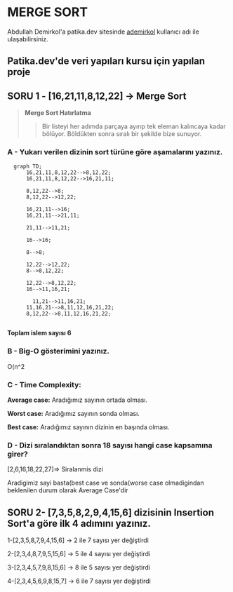 # MERGE SORT

Abdullah Demirkol'a patika.dev sitesinde [ademirkol](https://app.patika.dev/ademirkol) kullanıcı adı ile ulaşabilirsiniz.

## Patika.dev'de veri yapıları kursu için yapılan proje


## **SORU 1 -** [16,21,11,8,12,22] -> Merge Sort

> **Merge Sort Hatırlatma** 
> >Bir listeyi her adımda parçaya ayırıp tek eleman kalıncaya kadar bölüyor. Böldükten sonra sıralı bir şekilde bize sunuyor.

### A - Yukarı verilen dizinin sort türüne göre aşamalarını yazınız.

```mermaid
  graph TD;
      16,21,11,8,12,22-->8,12,22;
      16,21,11,8,12,22-->16,21,11;

      8,12,22-->8;
      8,12,22-->12,22;

      16,21,11-->16;
      16,21,11-->21,11;

      21,11-->11,21;

      16-->16;

      8-->8;

      12,22-->12,22;
      8-->8,12,22;

      12,22-->8,12,22;
      16-->11,16,21;

        11,21-->11,16,21;
      11,16,21-->8,11,12,16,21,22;
      8,12,22-->8,11,12,16,21,22;
    
```

**Toplam islem sayısı 6**

### B - Big-O gösterimini yazınız.

O(n^2

### C - Time Complexity:

**Average case:** Aradığımız sayının ortada olması.

**Worst case:** Aradığımız sayının sonda olması.

**Best case:** Aradığımız sayının dizinin en başında olması.


### D - Dizi sıralandıktan sonra 18 sayısı hangi case kapsamına girer?

[2,6,16,18,22,27]=> Siralanmis dizi

Aradigimiz sayi basta(best case ve sonda(worse case olmadigindan beklenilen durum olarak Average Case'dir

## **SORU 2-** [7,3,5,8,2,9,4,15,6] dizisinin Insertion Sort'a göre ilk 4 adımını yazınız.

1-[2,3,5,8,7,9,4,15,6] -> 2 ile 7 sayısı yer değiştirdi

2-[2,3,4,8,7,9,5,15,6] -> 5 ile 4 sayısı yer değiştirdi

3-[2,3,4,5,7,9,8,15,6] -> 8 ile 5 sayısı yer değiştirdi

4-[2,3,4,5,6,9,8,15,7] -> 6 ile 7 sayısı yer değiştirdi
